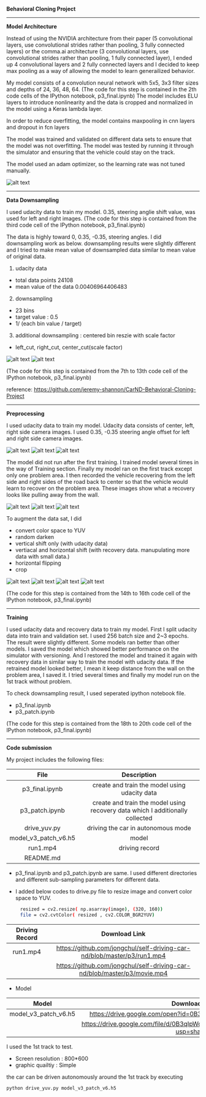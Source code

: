 **Behavioral Cloning Project**

[//]: # (Image References)

[image1]: ./examples/model.png "Model Visualization"
[image2]: ./examples/placeholder.png "Grayscaling"
[image3]: ./examples/recovery1.jpg "Recovery Image"
[image4]: ./examples/recovery2.jpg "Recovery Image"
[image5]: ./examples/recovery3.jpg "Recovery Image"

[image6]: ./examples/udacity1.jpg "Recovery Image"
[image7]: ./examples/udacity2.jpg "Recovery Image"
[image8]: ./examples/udacity3.jpg "Recovery Image"

[image9]: ./examples/raw.jpg "Recovery Image"
[image10]: ./examples/yuv.jpg "Recovery Image"
[image11]: ./examples/flip.jpg "Recovery Image"
[image12]: ./examples/final.jpg "Recovery Image"


[image13]: ./examples/subsample1.png "Recovery Image"
[image14]: ./examples/subsample2.png "Recovery Image"





---

**Model Architecture**

Instead of using the NVIDIA architecture from their paper (5 convolutional layers, use convolutional strides rather than pooling, 3 fully connected layers) or the comma.ai architecture (3 convolutional layers, use convolutional strides rather than pooling, 1 fully connected layer), I ended up 4 convolutional layers and 2 fully connected layers and I decided to keep max pooling as a way of allowing the model to learn generailized behavior.


My model consists of a convolution neural network with 5x5, 3x3 filter sizes and depths of 24, 36, 48, 64. 
(The code for this step is contained in the 2th code cells of the IPython notebook, p3_final.ipynb) 
The model includes ELU layers to introduce nonlinearity and the data is cropped and normalized in the model using a Keras lambda layer. 

In order to reduce overfitting, the model contains maxpooling in cnn layers and dropout in fcn layers  

The model was trained and validated on different data sets to ensure that the model was not overfitting. The model was tested by running it through the simulator and ensuring that the vehicle could stay on the track.

The model used an adam optimizer, so the learning rate was not tuned manually.

![alt text][image1]

---
**Data Downsampling**

I used udacity data to train my model. 0.35, steering anglie shift value, was used for left and right images. 
(The code for this step is contained from the third code cell of the IPython notebook, p3_final.ipynb) 


The data is highly toward 0, 0.35, -0.35, steering angles. I did downsampling work as below. 
downsampling results were slightly different and I tried to make mean value of downsampled data similar to mean value of original data.


1. udacity data
- total data points 24108 
- mean value of the data 0.00406964406483 

2. downsampling
- 23 bins 
- target value : 0.5
- 1/ (each bin value / target)

3. additional downsampling : centered bin reszie with scale factor 
-  left_cut, right_cut, center_cut(scale factor)


![alt text][image13]
![alt text][image14]

(The code for this step is contained from the 7th to 13th  code cell of the IPython notebook, p3_final.ipynb) 

reference:
https://github.com/jeremy-shannon/CarND-Behavioral-Cloning-Project

---
**Preprocessing**

I used udacity data to train my model. Udacity data consists of center, left, right side camera images. 
I used 0.35, -0.35 steering angle offset for left and right side camera images.


![alt text][image6]
![alt text][image7]
![alt text][image8]


The model did not run after the first training. I trained model several times in the way of Training section. Finally my model ran on the first track except only one problem area. I then recorded the vehicle recovering from the left side and right sides of the road back to center so that the vehicle would learn to recover on the problem area. These images show what a recovery looks like pulling away from the wall. 

![alt text][image3]
![alt text][image4]
![alt text][image5]


To augment the data sat, I did
- convert color space to YUV
- random darken
- vertical shift only (with udacity data)
- vertiacal and horizontal shift (with recovery data. manupulating more data with small data.)
- horizontal flipping
- crop


![alt text][image9]
![alt text][image10]
![alt text][image11]
![alt text][image12]


(The code for this step is contained from the 14th to 16th code cell of the IPython notebook, p3_final.ipynb)

---
**Training**

I used udacity data and recovery data to train my model. First I split udacity data into train and validation set. I used 256 batch size and 2~3 epochs. The result were slightly  different. Some models ran better than other models. I saved the model which showed better performance on the simulator with versioning. And I restored the model and trained it again with recovery data in similar way to train the model with udacity data. If the retrained model looked better, I mean it keep distance from the wall on the problem area, I saved it. I tried several times and finally my model run on the 1st track without problem. 

To check downsampling result, I used seperated ipython notebook file. 

- p3_final.ipynb 
- p3_patch.ipynb

(The code for this step is contained from the 18th to 20th code cell of the IPython notebook, p3_final.ipynb)

---
**Code submission**

My project includes the following files:

| File         				|     Description	        					  					  								| 
|:-------------------------:|:-------------------------------------------------------------------------------------------------:| 
| p3_final.ipynb   			| create and train the model using udacity data   													| 
| p3_patch.ipynb    	 	| create and train the model using recovery data which I additionally collected 					|
| drive_yuv.py				| driving the car in autonomous mode																|
  model_v3_patch_v6.h5		| model																								|
| run1.mp4					| driving record																					|
| README.md	 	 	  	| 																									|


* p3_final.ipynb and p3_patch.ipynb are same. I used different directories and different sub-sampling parameters for different data.

* I added below codes to drive.py file to resize image and convert color space to YUV.
```sh                                                     
     resized = cv2.resize( np.asarray(image), (320, 160))
     file = cv2.cvtColor( resized , cv2.COLOR_BGR2YUV)
```

| Driving Record       		|     Download Link 	        	  					  											| 
|:-------------------------:|:-------------------------------------------------------------------------------------------------:| 
| run1.mp4      			| https://github.com/jongchul/self-driving-car-nd/blob/master/p3/run1.mp4							| 
|     	 					| https://github.com/jongchul/self-driving-car-nd/blob/master/p3/movie.mp4 							|


* Model
  
| Model        				|     Download Link	        					  					  										| 
|:-------------------------:|:-------------------------------------------------------------------------------------------------:| 
| model_v3_patch_v6.h5    	| https://drive.google.com/open?id=0B3qIpWd3o2CxeDdxaDlzTHBhOHM										| 
|     	 					| https://drive.google.com/file/d/0B3qIpWd3o2CxcmZWTVNvOW9KS28/view?usp=sharing 					|
  

I used the 1st track to test.
  - Screen resolution : 800*600  
  - graphic quailtiy : Simple

the car can be driven autonomously around the 1st track by executing 
```sh
python drive_yuv.py model_v3_patch_v6.h5
```










